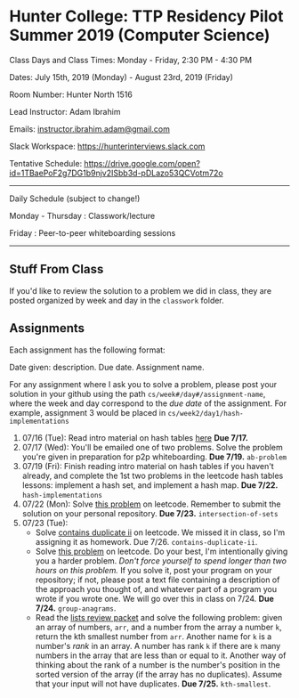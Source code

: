 # Hunter College: TTP Residency Pilot Summer 2019 (Computer Science)

Class Days and Class Times: Monday - Friday, 2:30 PM - 4:30 PM

Dates: July 15th, 2019 (Monday) - August 23rd, 2019 (Friday)

Room Number: Hunter North 1516

Lead Instructor: Adam Ibrahim

Emails: instructor.ibrahim.adam@gmail.com

Slack Workspace: https://hunterinterviews.slack.com

Tentative Schedule: <https://drive.google.com/open?id=1TBaePoF2g7DG1b9njv2ISbb3d-pDLazo53QCVotm72o>

---

Daily Schedule (subject to change!)

Monday - Thursday : Classwork/lecture

Friday : Peer-to-peer whiteboarding sessions

---

## Stuff From Class

If you'd like to review the solution to a problem we did in class,
they are posted organized by week and day in the `classwork` folder.

## Assignments

Each assignment has the following format:

Date given: description. Due date. Assignment name.

For any assignment where I ask you to solve a problem, please post
your solution in your github using the path
`cs/week#/day#/assignment-name`, where the week and day correspond to
the *due date* of the assignment. For example, assignment 3 would be
placed in `cs/week2/day1/hash-implementations`

1. 07/16 (Tue): Read intro material on hash tables
   [here](https://leetcode.com/explore/learn/card/hash-table/) **Due
   7/17.**
2. 07/17 (Wed): You'll be emailed one of two problems. Solve the
   problem you're given in preparation for p2p whiteboarding. **Due
   7/19.** `ab-problem`
3. 07/19 (Fri): Finish reading intro material on hash tables if you
   haven't already, and complete the 1st two problems in the leetcode
   hash tables lessons: implement a hash set, and implement a hash
   map.  **Due 7/22.** `hash-implementations`
4. 07/22 (Mon): Solve [this
   problem](https://leetcode.com/explore/learn/card/hash-table/183/combination-with-other-algorithms/1105/)
   on leetcode. Remember to submit the solution on your personal
   repository. **Due 7/23.** `intersection-of-sets`
5. 07/23 (Tue): 
    - Solve [contains duplicate
      ii](https://leetcode.com/explore/learn/card/hash-table/184/comparison-with-other-data-structures/1121/)
      on leetcode. We missed it in class, so I'm assigning it as
      homework. Due 7/26. `contains-duplicate-ii`.
    - Solve [this
      problem](https://leetcode.com/explore/learn/card/hash-table/185/hash_table_design_the_key/1124/)
      on leetcode. Do your best, I'm intentionally giving you a harder
      problem. *Don't force yourself to spend longer than two hours on
      this problem.* If you solve it, post your program on your
      repository; if not, please post a text file containing a
      description of the approach you thought of, and whatever part of
      a program you wrote if you wrote one. We will go over this in
      class on 7/24. **Due 7/24.** `group-anagrams`.
    - Read the [lists review
      packet](https://drive.google.com/open?id=1Ro83seOpzj7Yz4gcWz84qxg3CGhiArT8uB_xB9onZO0)
      and solve the following problem: given an array of numbers,
      `arr`, and a number from the array a number `k`, return the kth
      smallest number from `arr`. Another name for `k` is a number's
      *rank* in an array. A number has rank `k` if there are `k` many
      numbers in the array that are less than or equal to it. Another
      way of thinking about the rank of a number is the number's
      position in the sorted version of the array (if the array has no
      duplicates). Assume that your input will not have duplicates.
      **Due 7/25.** `kth-smallest`.
